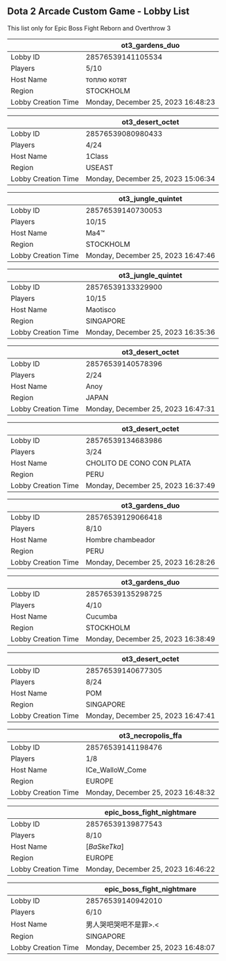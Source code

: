## Dota 2 Arcade Custom Game - Lobby List

This list only for Epic Boss Fight Reborn and Overthrow 3

|  | ot3_gardens_duo |
| ------ | ------ |
| Lobby ID | 28576539141105534 |
| Players | 5/10 |
| Host Name | топлю котят |
| Region | STOCKHOLM |
| Lobby Creation Time | Monday, December 25, 2023 16:48:23 |


|  | ot3_desert_octet |
| ------ | ------ |
| Lobby ID | 28576539080980433 |
| Players | 4/24 |
| Host Name | 1Class |
| Region | USEAST |
| Lobby Creation Time | Monday, December 25, 2023 15:06:34 |


|  | ot3_jungle_quintet |
| ------ | ------ |
| Lobby ID | 28576539140730053 |
| Players | 10/15 |
| Host Name | Ma4™ |
| Region | STOCKHOLM |
| Lobby Creation Time | Monday, December 25, 2023 16:47:46 |


|  | ot3_jungle_quintet |
| ------ | ------ |
| Lobby ID | 28576539133329900 |
| Players | 10/15 |
| Host Name | Maotisco |
| Region | SINGAPORE |
| Lobby Creation Time | Monday, December 25, 2023 16:35:36 |


|  | ot3_desert_octet |
| ------ | ------ |
| Lobby ID | 28576539140578396 |
| Players | 2/24 |
| Host Name | Anoy |
| Region | JAPAN |
| Lobby Creation Time | Monday, December 25, 2023 16:47:31 |


|  | ot3_desert_octet |
| ------ | ------ |
| Lobby ID | 28576539134683986 |
| Players | 3/24 |
| Host Name | CHOLITO DE CONO CON PLATA |
| Region | PERU |
| Lobby Creation Time | Monday, December 25, 2023 16:37:49 |


|  | ot3_gardens_duo |
| ------ | ------ |
| Lobby ID | 28576539129066418 |
| Players | 8/10 |
| Host Name | Hombre chambeador |
| Region | PERU |
| Lobby Creation Time | Monday, December 25, 2023 16:28:26 |


|  | ot3_gardens_duo |
| ------ | ------ |
| Lobby ID | 28576539135298725 |
| Players | 4/10 |
| Host Name | Cucumba |
| Region | STOCKHOLM |
| Lobby Creation Time | Monday, December 25, 2023 16:38:49 |


|  | ot3_desert_octet |
| ------ | ------ |
| Lobby ID | 28576539140677305 |
| Players | 8/24 |
| Host Name | POM |
| Region | SINGAPORE |
| Lobby Creation Time | Monday, December 25, 2023 16:47:41 |


|  | ot3_necropolis_ffa |
| ------ | ------ |
| Lobby ID | 28576539141198476 |
| Players | 1/8 |
| Host Name | ICe_WalloW_Come |
| Region | EUROPE |
| Lobby Creation Time | Monday, December 25, 2023 16:48:32 |


|  | epic_boss_fight_nightmare |
| ------ | ------ |
| Lobby ID | 28576539139877543 |
| Players | 8/10 |
| Host Name | [*BaSkeTka*] |
| Region | EUROPE |
| Lobby Creation Time | Monday, December 25, 2023 16:46:22 |


|  | epic_boss_fight_nightmare |
| ------ | ------ |
| Lobby ID | 28576539140942010 |
| Players | 6/10 |
| Host Name | 男人哭吧哭吧不是罪>.< |
| Region | SINGAPORE |
| Lobby Creation Time | Monday, December 25, 2023 16:48:07 |


